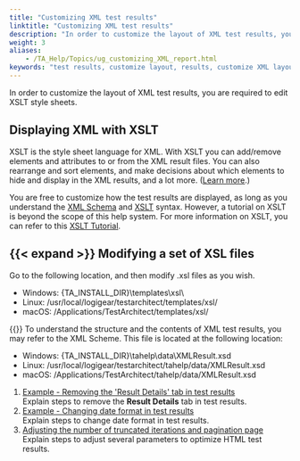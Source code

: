 ```yaml
--- 
title: "Customizing XML test results"
linktitle: "Customizing XML test results"
description: "In order to customize the layout of XML test results, you are required to edit XSLT style sheets."
weight: 3
aliases: 
    - /TA_Help/Topics/ug_customizing_XML_report.html
keywords: "test results, customize layout, results, customize XML layout, XML result layout, customization"
---
```


In order to customize the layout of XML test results, you are required to edit XSLT style sheets.

## **Displaying XML with XSLT**

XSLT is the style sheet language for XML. With XSLT you can add/remove elements and attributes to or from the XML result files. You can also rearrange and sort elements, and make decisions about which elements to hide and display in the XML results, and a lot more. \([Learn more](http://www.w3schools.com/xml/xml_xslt.asp).\)

You are free to customize how the test results are displayed, as long as you understand the [XML Schema](https://www.w3.org/XML/Schema) and [XSLT](https://www.w3.org/TR/xslt) syntax. However, a tutorial on XSLT is beyond the scope of this help system. For more information on XSLT, you can refer to this [XSLT Tutorial](http://www.w3schools.com/xml/xsl_intro.asp).

## {{< expand >}} Modifying a set of XSL files

Go to the following location, and then modify .xsl files as you wish.

-   Windows: \{TA\_INSTALL\_DIR\}\\templates\\xsl\\
-   Linux: /usr/local/logigear/testarchitect/templates/xsl/
-   macOS: /Applications/TestArchitect/templates/xsl/

{{<note>}} To understand the structure and the contents of XML test results, you may refer to the XML Scheme. This file is located at the following location:

-   Windows: \{TA\_INSTALL\_DIR\}\\tahelp\\data\\XMLResult.xsd
-   Linux: /usr/local/logigear/testarchitect/tahelp/data/XMLResult.xsd
-   macOS: /Applications/TestArchitect/tahelp/data/XMLResult.xsd

1.  [Example - Removing the 'Result Details' tab in test results](/user-guide/working-with-test-results/customizing-xml-test-results/example-removing-the-result-details-tab-in-test-results)  
Explain steps to remove the **Result Details** tab in test results.
2.  [Example - Changing date format in test results](/user-guide/working-with-test-results/customizing-xml-test-results/example-changing-date-format-in-test-results)  
Explain steps to change date format in test results.
3.  [Adjusting the number of truncated iterations and pagination page](/user-guide/working-with-test-results/customizing-xml-test-results/adjusting-the-number-of-truncated-iterations-and-pagination-page)  
Explain steps to adjust several parameters to optimize HTML test results.




